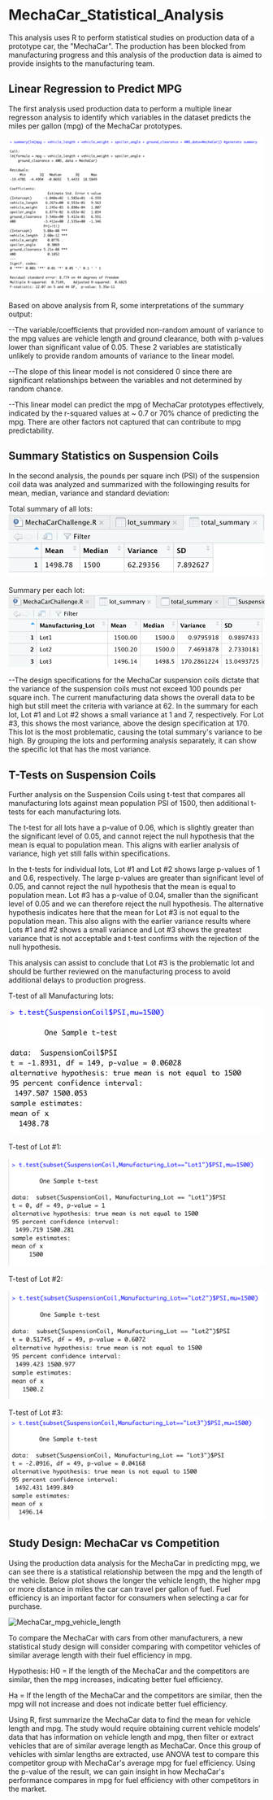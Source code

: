 # MechaCar_Statistical_Analysis

This analysis uses R to perform statistical studies on production data of a prototype car, the "MechaCar".  The production has been blocked from manufacturing progress and this analysis of the production data is aimed to provide insights to the manufacturing team.

## Linear Regression to Predict MPG

The first analysis used production data to perform a multiple linear regresson analysis to identify which variables in the dataset predicts the miles per gallon (mpg) of the MechaCar prototypes.  

![Deliverable1_LM.png](Deliverable1_LM.png)

Based on above analysis from R, some interpretations of the summary output:

--The variable/coefficients that provided non-random amount of variance to the mpg values are vehicle length and ground clearance, both with p-values lower than significant value of 0.05.  These 2 variables are statistically unlikely to provide random amounts of variance to the linear model. 

--The slope of this linear model is not considered 0 since there are significant relationships between the variables and not determined by random chance.

--This linear model can predict the mpg of MechaCar prototypes effectively, indicated by the r-squared values at ~ 0.7 or 70% chance of predicting the mpg.  There are other factors not captured that can contribute to mpg predictability. 

## Summary Statistics on Suspension Coils

In the second analysis, the pounds per square inch (PSI) of the suspension coil data was analyzed and summarized with the followinging results for mean, median, variance and standard deviation:

Total summary of all lots:
![Deliverable2_total_summary.png](Deliverable2_total_summary.png)

Summary per each lot:
![Deliverable2_lot_summary.png](Deliverable2_lot_summary.png)

--The design specifications for the MechaCar suspension coils dictate that the variance of the suspension coils must not exceed 100 pounds per square inch. The current manufacturing data shows the overall data to be high but still meet the criteria with variance at 62.  In the summary for each lot, Lot #1 and Lot #2 shows a small variance at 1 and 7, respectively.  For Lot #3, this shows the most variance, above the design specification at 170.  This lot is the most problematic, causing the total summary's variance to be high.  By grouping the lots and performing analysis separately, it can show the specific lot that has the most variance.

## T-Tests on Suspension Coils

Further analysis on the Suspension Coils using t-test that compares all manufacturing lots against mean population PSI of 1500, then additional t-tests for each manufacturing lots.  

The t-test for all lots have a p-value of 0.06, which is slightly greater than the significant level of 0.05, and cannot reject the null hypothesis that the mean is equal to population mean.  This aligns with earlier analysis of variance, high yet still falls within specifications.

In the t-tests for individual lots, Lot #1 and Lot #2 shows large p-values of 1 and 0.6, respectively.  The large p-values are greater than significant level of 0.05, and cannot reject the null hypothesis that the mean is equal to population mean.  Lot #3 has a p-value of 0.04, smaller than the significant level of 0.05 and we can therefore reject the null hypothesis.  The alternative hypothesis indicates here that the mean for Lot #3 is not equal to the population mean.  This also aligns with the earlier variance results where Lots #1 and #2 shows a small variance and Lot #3 shows the greatest variance that is not acceptable and t-test confirms with the rejection of the null hypothesis.

This analysis can assist to conclude that Lot #3 is the problematic lot and should be further reviewed on the manufacturing process to avoid additional delays to production progress.

T-test of all Manufacturing lots:

![Deliverable3_ttest_total.png](Deliverable3_ttest_total.png)

T-test of Lot #1:

![Deliverable3_ttest1.png](Deliverable3_ttest1.png)

T-test of Lot #2:

![Deliverable3_ttest2.png](Deliverable3_ttest2.png)

T-test of Lot #3:
![Deliverable3_ttest3.png](Deliverable3_ttest3.png)

## Study Design: MechaCar vs Competition

Using the production data analysis for the MechaCar in predicting mpg, we can see there is a statistical relationship between the mpg and the length of the vehicle.  Below plot shows the longer the vehicle length, the higher mpg or more distance in miles the car can travel per gallon of fuel.  Fuel efficiency is an  important factor for consumers when selecting a car for purchase. 

![MechaCar_mpg_vehicle_length](MechaCar_mpg_vehicle_length)

To compare the MechaCar with cars from other manufacturers, a new statistical study design will consider comparing with competitor vehicles of similar average length with their fuel efficiency in mpg.  

Hypothesis:
H0 = If the length of the MechaCar and the competitors are similar, then the mpg increases, indicating better fuel efficiency.

Ha = If the length of the MechaCar and the competitors are similar, then the mpg will not increase and does not indicate better fuel efficiency.

Using R, first summarize the MechaCar data to find the mean for vehicle length and mpg.  The study would require obtaining current vehicle models' data that has information on vehicle length and mpg, then filter or extract vehicles that are of similar average length as MechaCar.  Once this group of vehicles with simlar lengths are extracted, use ANOVA test to compare this competitor group with MechaCar's average mpg for fuel efficiency.  Using the p-value of the result, we can gain insight in how MechaCar's performance compares in mpg for fuel efficiency with other competitors in the market.
